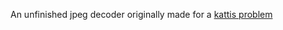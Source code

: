 An unfinished jpeg decoder originally made for a [kattis problem](https://open.kattis.com/problems/coincounter)